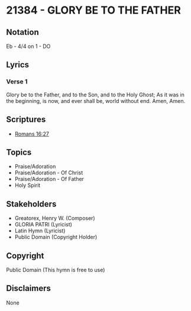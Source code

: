 # 21384 - GLORY BE TO THE FATHER

## Notation

Eb - 4/4 on 1 - DO

## Lyrics

### Verse 1

Glory be to the Father, and to the Son, and to the Holy Ghost; As it was in the beginning, is now, and ever shall be, world without end. Amen, Amen.


## Scriptures

- [Romans 16:27](https://www.biblegateway.com/passage/?search=Romans%2016%3A27)

## Topics

- Praise/Adoration
- Praise/Adoration - Of Christ
- Praise/Adoration - Of Father
- Holy Spirit

## Stakeholders

- Greatorex, Henry W. (Composer)
- GLORIA PATRI (Lyricist)
- Latin Hymn (Lyricist)
- Public Domain (Copyright Holder)

## Copyright

Public Domain
(This hymn is free to use)

## Disclaimers

None

